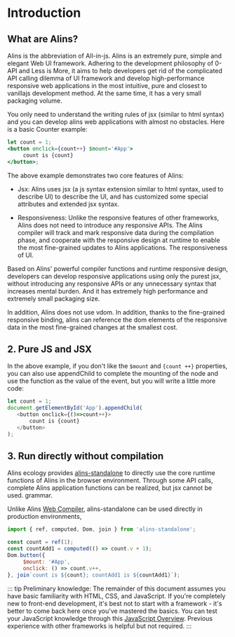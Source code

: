 <!--
  * @Author: chenzhongsheng
  * @Date: 2023-09-08 13:17:31
  * @Description: Coding something
-->
# Introduction

## What are Alins?

Alins is the abbreviation of All-in-js. Alins is an extremely pure, simple and elegant Web UI framework. Adhering to the development philosophy of 0-API and Less is More, it aims to help developers get rid of the complicated API calling dilemma of UI framework and develop high-performance responsive web applications in the most intuitive, pure and closest to vanillajs development method. At the same time, it has a very small packaging volume.

You only need to understand the writing rules of jsx (similar to html syntax) and you can develop alins web applications with almost no obstacles. Here is a basic Counter example:

<CodeBox />

```jsx
let count = 1;
<button onclick={count++} $mount='#App'>
     count is {count}
</button>;
```

The above example demonstrates two core features of Alins:

- Jsx: Alins uses jsx (a js syntax extension similar to html syntax, used to describe UI) to describe the UI, and has customized some special attributes and extended jsx syntax.

- Responsiveness: Unlike the responsive features of other frameworks, Alins does not need to introduce any responsive APIs. The Alins compiler will track and mark responsive data during the compilation phase, and cooperate with the responsive design at runtime to enable the most fine-grained updates to Alins applications. The responsiveness of UI.

Based on Alins' powerful compiler functions and runtime responsive design, developers can develop responsive applications using only the purest jsx, without introducing any responsive APIs or any unnecessary syntax that increases mental burden. And it has extremely high performance and extremely small packaging size.

In addition, Alins does not use vdom. In addition, thanks to the fine-grained responsive binding, alins can reference the dom elements of the responsive data in the most fine-grained changes at the smallest cost.

## 2. Pure JS and JSX

In the above example, if you don't like the `$mount` and `{count ++}` properties, you can also use appendChild to complete the mounting of the node and use the function as the value of the event, but you will write a little more code:

<CodeBox />

```js
let count = 1;
document.getElementById('App').appendChild(
   <button onclick={()=>count++}>
       count is {count}
   </button>
);
```

## 3. Run directly without compilation

Alins ecology provides [alins-standalone](../ecosystem/standalone) to directly use the core runtime functions of Alins in the browser environment. Through some API calls, complete Alins application functions can be realized, but jsx cannot be used. grammar.

Unlike Alins [Web Compiler](../ecosystem/web-compiler), alins-standalone can be used directly in production environments,

<CodeBox :iframe='true' :height='60' :html='true' :standalone='true'/>

```js
import { ref, computed, Dom, join } from 'alins-standalone';

const count = ref(1);
const countAdd1 = computed(() => count.v + 1);
Dom.button({
     $mount: '#App',
     onclick: () => count.v++,
}, join`count is ${count}; countAdd1 is ${countAdd1}`);
```

::: tip
Preliminary knowledge:
The remainder of this document assumes you have basic familiarity with HTML, CSS, and JavaScript. If you're completely new to front-end development, it's best not to start with a framework - it's better to come back here once you've mastered the basics. You can test your JavaScript knowledge through this [JavaScript Overview](https://developer.mozilla.org/zh-CN/docs/Web/JavaScript/Language_overview). Previous experience with other frameworks is helpful but not required.
:::